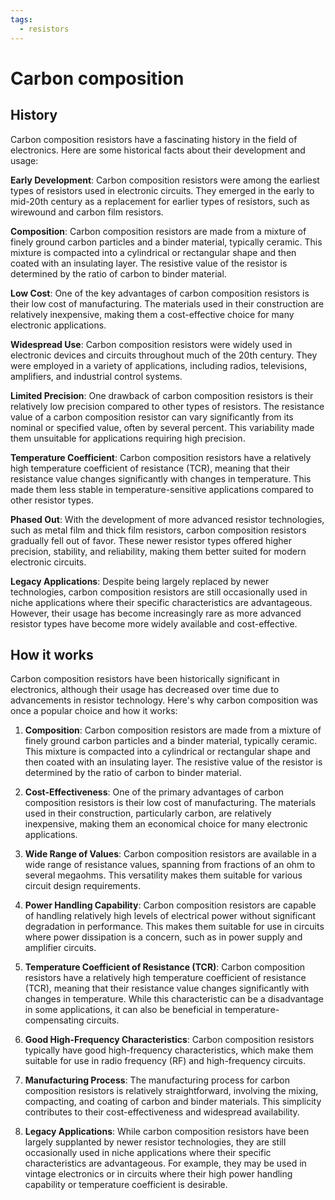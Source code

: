 ```yaml
---
tags:
  - resistors
---
```



# Carbon composition

## History

Carbon composition resistors have a fascinating history in the field of electronics. Here are some historical facts about their development and usage:

**Early Development**: Carbon composition resistors were among the earliest types of resistors used in electronic circuits. They emerged in the early to mid-20th century as a replacement for earlier types of resistors, such as wirewound and carbon film resistors.

**Composition**: Carbon composition resistors are made from a mixture of finely ground carbon particles and a binder material, typically ceramic. This mixture is compacted into a cylindrical or rectangular shape and then coated with an insulating layer. The resistive value of the resistor is determined by the ratio of carbon to binder material.

**Low Cost**: One of the key advantages of carbon composition resistors is their low cost of manufacturing. The materials used in their construction are relatively inexpensive, making them a cost-effective choice for many electronic applications.

**Widespread Use**: Carbon composition resistors were widely used in electronic devices and circuits throughout much of the 20th century. They were employed in a variety of applications, including radios, televisions, amplifiers, and industrial control systems.

**Limited Precision**: One drawback of carbon composition resistors is their relatively low precision compared to other types of resistors. The resistance value of a carbon composition resistor can vary significantly from its nominal or specified value, often by several percent. This variability made them unsuitable for applications requiring high precision.

**Temperature Coefficient**: Carbon composition resistors have a relatively high temperature coefficient of resistance (TCR), meaning that their resistance value changes significantly with changes in temperature. This made them less stable in temperature-sensitive applications compared to other resistor types.

**Phased Out**: With the development of more advanced resistor technologies, such as metal film and thick film resistors, carbon composition resistors gradually fell out of favor. These newer resistor types offered higher precision, stability, and reliability, making them better suited for modern electronic circuits.

**Legacy Applications**: Despite being largely replaced by newer technologies, carbon composition resistors are still occasionally used in niche applications where their specific characteristics are advantageous. However, their usage has become increasingly rare as more advanced resistor types have become more widely available and cost-effective.

## How it works

Carbon composition resistors have been historically significant in electronics, although their usage has decreased over time due to advancements in resistor technology. Here's why carbon composition was once a popular choice and how it works:

1. **Composition**: Carbon composition resistors are made from a mixture of finely ground carbon particles and a binder material, typically ceramic. This mixture is compacted into a cylindrical or rectangular shape and then coated with an insulating layer. The resistive value of the resistor is determined by the ratio of carbon to binder material.

2. **Cost-Effectiveness**: One of the primary advantages of carbon composition resistors is their low cost of manufacturing. The materials used in their construction, particularly carbon, are relatively inexpensive, making them an economical choice for many electronic applications.

3. **Wide Range of Values**: Carbon composition resistors are available in a wide range of resistance values, spanning from fractions of an ohm to several megaohms. This versatility makes them suitable for various circuit design requirements.

4. **Power Handling Capability**: Carbon composition resistors are capable of handling relatively high levels of electrical power without significant degradation in performance. This makes them suitable for use in circuits where power dissipation is a concern, such as in power supply and amplifier circuits.

5. **Temperature Coefficient of Resistance (TCR)**: Carbon composition resistors have a relatively high temperature coefficient of resistance (TCR), meaning that their resistance value changes significantly with changes in temperature. While this characteristic can be a disadvantage in some applications, it can also be beneficial in temperature-compensating circuits.

6. **Good High-Frequency Characteristics**: Carbon composition resistors typically have good high-frequency characteristics, which make them suitable for use in radio frequency (RF) and high-frequency circuits.

7. **Manufacturing Process**: The manufacturing process for carbon composition resistors is relatively straightforward, involving the mixing, compacting, and coating of carbon and binder materials. This simplicity contributes to their cost-effectiveness and widespread availability.

8. **Legacy Applications**: While carbon composition resistors have been largely supplanted by newer resistor technologies, they are still occasionally used in niche applications where their specific characteristics are advantageous. For example, they may be used in vintage electronics or in circuits where their high power handling capability or temperature coefficient is desirable.
